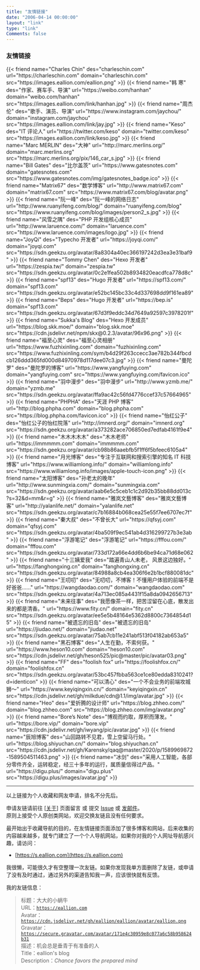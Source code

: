 ```yaml
---
title: "友情链接"
date: "2006-04-14 00:00:00"
layout: "link"
type: "link"
Comments: false
---
```


### 友情链接

<div class="links">
{{< friend name="Charles Chin" des="charleschin.com" url="https://charleschin.com" domain="charleschin.com" src="https://images.eallion.com/eallion.png" >}}
{{< friend name="韩 寒" des="作家、赛车手、导演" url="https://weibo.com/hanhan" domain="weibo.com/hanhan" src="https://images.eallion.com/link/hanhan.jpg" >}}
{{< friend name="周杰伦" des="歌手、演员、导演" url="https://www.instagram.com/jaychou/" domain="instagram.com/jaychou" src="https://images.eallion.com/link/jay.jpg" >}}
{{< friend name="Keso" des="IT 评论人" url="https://twitter.com/keso" domain="twitter.com/keso" src="https://images.eallion.com/link/keso.jpg" >}}
{{< friend name="Marc MERLIN" des="大神" url="http://marc.merlins.org/" domain="marc.merlins.org" src="https://marc.merlins.org/pix/146_car_s.jpg" >}}
{{< friend name="Bill Gates" des="比尔盖茨" url="https://www.gatesnotes.com" domain="gatesnotes.com" src="https://www.gatesnotes.com/img/gatesnotes_badge.ico" >}}
{{< friend name="Matrix67" des="数学博客" url="http://www.matrix67.com" domain="matrix67.com" src="https://www.matrix67.com/blog/avatar.png" >}}
{{< friend name="阮一峰" des="阮一峰的网络日志" url="http://www.ruanyifeng.com/blog/" domain="ruanyifeng.com/blog" src="https://www.ruanyifeng.com/blog/images/person2_s.jpg" >}}
{{< friend name="风雪之隅" des="PHP 开发组核心成员" url="http://www.laruence.com/" domain="laruence.com" src="https://www.laruence.com/images/logo.jpg" >}}
{{< friend name="JoyQi" des="Typecho 开发者" url="https://joyqi.com/" domain="joyqi.com" src="https://sdn.geekzu.org/avatar/8a8304a40ec366197242d3ea3e31baf9" >}}
{{< friend name="Tommy Chen" des="Hexo 开发者" url="https://zespia.tw/" domain="zespia.tw" src="https://sdn.geekzu.org/avatar/0c2e1fea502b8934820eacdfca778d8c" >}}
{{< friend name="spf13" des="Hugo 开发者" url="https://spf13.com/" domain="spf13.com" src="https://sdn.geekzu.org/avatar/e52bc145bc33c4d337698dd9f161ea89" >}}
{{< friend name="Beps" des="Hugo 开发者" url="https://bep.is" domain="spf13.com" src="https://sdn.geekzu.org/avatar/67d3f9eddc34d7649a92597c3978201f" >}}
{{< friend name="Sukka's Blog" des="Hexo 开发成员" url="https://blog.skk.moe/" domain="blog.skk.moe" src="https://cdn.jsdelivr.net/npm/skx@0.2.3/avatar/96x96.png" >}}
{{< friend name="福至心灵" des="福至心灵相册" url="https://www.fuzhixinling.com" domain="fuzhixinling.com" src="https://www.fuzhixinling.com/sym/b4d29f263ccecc3ae782b344fbcdcb126ddd365fd000d84970978d117dee07c3.jpg" >}}
{{< friend name="曼陀罗" des="曼陀罗的博客" url="https://www.yangfuying.com" domain="yangfuying.com" src="https://www.yangfuying.com/favicon.ico" >}}
{{< friend name="羽中漫步" des="羽中漫步" url="http://www.yzmb.me/" domain="yzmb.me" src="https://sdn.geekzu.org/avatar/ffa9ac42c56fd4776ccef37c57664965" >}}
{{< friend name="PHPHA" des="天涯 PHP 博客" url="http://blog.phpha.com" domain="blog.phpha.com" src="https://blog.phpha.com/favicon.ico" >}}
{{< friend name="怡红公子" des="怡红公子的怡红院落" url="http://imnerd.org/" domain="imnerd.org" src="https://sdn.geekzu.org/avatar/a373282ace706850ed7edfab4161f9e4" >}}
{{< friend name="木木木木木" des="木木老师" url="https://immmmm.com" domain="immmmm.com" src="https://sdn.geekzu.org/avatar/cb98b86aaebfb5f1ff6f5bfeec6105a4" >}}
{{< friend name="月光博客" des="专注于互联网和搜索引擎的知名 IT 科技博客" url="https://www.williamlong.info/" domain="williamlong.info" src="https://www.williamlong.info/images/apple-touch-icon.png" >}}
{{< friend name="太阳博客" des="孙老太的晚年" url="http://www.sunmingxia.com/" domain="sunmingxia.com" src="https://sdn.geekzu.org/avatar/aab6e5c5ceb1c1c2d92b35bb88dd013c?s=32&d=mm&r=g" >}}
{{< friend name="雅岚文藝博客" des="雅岚文藝博客" url="http://yalanlife.net/" domain="yalanlife.net" src="https://sdn.geekzu.org/avatar/c7b16884b068cea25e55f7ee6707ec7f" >}}
{{< friend name="秦大叔" des="不曾长大" url="https://qfsyj.com" domain="qfsyj.com" src="https://sdn.geekzu.org/avatar/4ba509f9ec541ab4d316299727b3e3ab" >}}
{{< friend name="浮游笔记" des="浮游笔记" url="https://fffou.com/" domain="fffou.com" src="https://sdn.geekzu.org/avatar/733d172a66e4dd6b6be94ca71d68e062" >}}
{{< friend name="十三姨爱我" des="踏遍青山人未老， 风景这边独好。" url="https://fanghongxing.cn" domain="fanghongxing.cn" src="https://sdn.geekzu.org/avatar/84988a8cb4ea306f6e2b1bcf880081dc" >}}
{{< friend name="王叨叨" des="无叨叨，不博客！不懂用户体验的前端不是好爸爸……" url="https://wangdaodao.com/" domain="wangdaodao.com" src="https://sdn.geekzu.org/avatar/4a713ec085a4431f15a8da0942656713" >}}
{{< friend name="未来往事" des="我愿像茶一样，把苦涩留在心底，散发出来的都是清香。" url="https://www.fity.cn/" domain="fity.cn" src="https://sdn.geekzu.org/avatar/ee5e5b48164e5362d8800c7364854d15" >}}
{{< friend name="被遗忘的旧岛" des="被遗忘的旧岛" url="https://jiudao.net/" domain="jiudao.net" src="https://sdn.geekzu.org/avatar/75ab7cb11e241abf513f04182ab653a5" >}}
{{< friend name="黑石博客" des="人生在勤，不索何获。" url="https://www.heson10.com" domain="heson10.com" src="https://cdn.jsdelivr.net/gh/heson525/pic@master/pic/avatar03.png" >}}
{{< friend name="FF" des="foolish fox" url="https://foolishfox.cn/" domain="foolishfox.cn" src="https://sdn.geekzu.org/avatar/53bc457fbba563ce1ce80edda8310241?d=identicon" >}}
{{< friend name="可以清心" des="一个不会业务的前端攻城狮～" url="https://www.keyiqingxin.cn/" domain="keyiqingxin.cn" src="https://cdn.jsdelivr.net/gh/milkdue/cdn@1.1/img/avatar.jpg" >}}
{{< friend name="Heo" des="爱折腾的设计师" url="https://blog.zhheo.com/" domain="blog.zhheo.com" src="https://blog.zhheo.com/img/avatar.png" >}}
{{< friend name="Bore’s Note" des="博观而约取，厚积而薄发。" url="https://bore.vip/" domain="bore.vip" src="https://cdn.jsdelivr.net/gh/iwyang/pic/avatar.jpg" >}}
{{< friend name="辰旭博客" des="山回路转不见君，雪上空留马行处。" url="https://blog.shiyuchan.cn/" domain="blog.shiyuchan.cn" src="https://cdn.jsdelivr.net/gh/Karensky/qaq@master/2020/p/1589969872-1589504511463.png" >}}
{{< friend name="冰剑" des="采用人工智能，各部分零件齐全，运转稳定，经三十多年的运行，属质量信得过产品。" url="https://digu.plus/" domain="digu.plus" src="https://digu.plus/images/avatar.jpg" >}}
</div>

---

以上链接为个人收藏和网友申请，排名不分先后。

申请友链请前往 [[关于](https://eallion.com/about/)] 页面留言 或 提交 [Issue](https://github.com/eallion/eallion.com/issues/new) 或 [发邮件](mailto:eallions@gmail.com)。  
原则上接受个人原创类网站，欢迎交换友链且没有任何要求。  

最开始出于收藏导航的目的，在友情链接页面添加了很多博客和网站，后来收集的内容越来越多，就专门建立了一个个人导航网站，如果你对我的个人网址导航感兴趣，请访问：

- [https://s.eallion.com](https://s.eallion.com)

我很懒，可能很久才有空整理一次友链。如果你发现我单方面删除了友链，或申请了没有及时通过，通过另外的渠道告知我一声，应该很快就有反馈。

我的友链信息：

> 标题：大大的小蜗牛  
> URL：[`https://eallion.com`](https://eallion.com)  
> Avatar：[`https://cdn.jsdelivr.net/gh/eallion/eallion/avatar/eallion.png`](https://cdn.jsdelivr.net/gh/eallion/eallion/avatar/eallion.png)  
> Gravatar：[`https://secure.gravatar.com/avatar/171e4c30959e8c077a6c58b958624b31`](https://secure.gravatar.com/avatar/171e4c30959e8c077a6c58b958624b31)  
> 描述：机会总是垂青于有准备的人  
> Title：eallion's blog  
> Description：_Chance favors the prepared mind_
